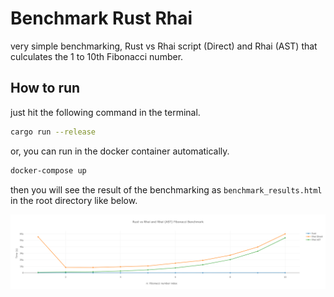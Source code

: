 # Benchmark Rust Rhai

very simple benchmarking, Rust vs Rhai script (Direct) and Rhai (AST) that culculates the 1 to 10th Fibonacci number.

## How to run

just hit the following command in the terminal.

```bash
cargo run --release
```

or, you can run in the docker container automatically.

```bash
docker-compose up
```

then you will see the result of the benchmarking as `benchmark_results.html` in the root directory like below.

![result](./benchmark_results_example.html.png)
